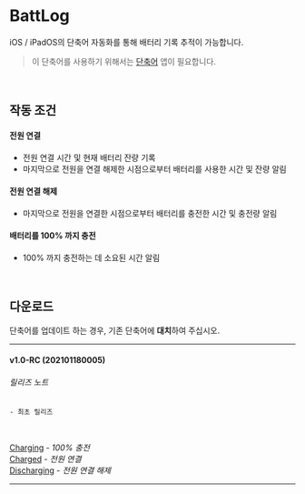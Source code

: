 # BattLog
iOS / iPadOS의 단축어 자동화를 통해 배터리 기록 추적이 가능합니다.
>이 단축어를 사용하기 위해서는 [단축어](https://apps.apple.com/app/id915249334) 앱이 필요합니다.

<br/>

## 작동 조건
#### **전원 연결**
- 전원 연결 시간 및 현재 배터리 잔량 기록
- 마지막으로 전원을 연결 해제한 시점으로부터 배터리를 사용한 시간 및 잔량 알림

#### **전원 연결 해제**
- 마지막으로 전원을 연결한 시점으로부터 배터리를 충전한 시간 및 충전량 알림

#### **배터리를 100% 까지 충전**
- 100% 까지 충전하는 데 소요된 시간 알림

<br/>

## **다운로드**
단축어를 업데이트 하는 경우, 기존 단축어에 **대치**하여 주십시오.
___
#### v1.0-RC (202101180005)
###### 릴리즈 노트
    - 최초 릴리즈

<br/>

[Charging](https://www.icloud.com/shortcuts/ff4d347de5c0433f8ce01116ece49c8e) - *100% 충전*  
[Charged](https://www.icloud.com/shortcuts/20e02f1164804161a22e9b59bd9720b8) - *전원 연결*  
[Discharging](https://www.icloud.com/shortcuts/bed15529c4f84c1daef8bb68621becbd) - *전원 연결 해제*
___
